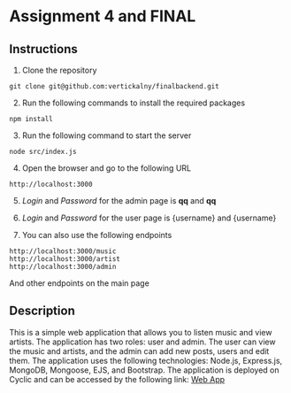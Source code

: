 # Assignment 4 and FINAL

## Instructions 
1. Clone the repository
```
git clone git@github.com:vertickalny/finalbackend.git
```
2. Run the following commands to install the required packages
```
npm install
```
3. Run the following command to start the server
```
node src/index.js
```
4. Open the browser and go to the following URL
```
http://localhost:3000
```
5. _Login_ and _Password_ for the admin page is **qq** and **qq**
6. _Login_ and _Password_ for the user page is {username} and {username}

7. You can also use the following endpoints
```
http://localhost:3000/music
http://localhost:3000/artist
http://localhost:3000/admin
```
And other endpoints on the main page

## Description

This is a simple web application that allows you to listen music and view artists. The application has two roles: user and admin. The user can view the music and artists, and the admin can add new posts, users and edit them. The application uses the following technologies: Node.js, Express.js, MongoDB, Mongoose, EJS, and Bootstrap. The application is deployed on Cyclic and can be accessed by the following link: [Web App](https://pink-faithful-bluefish.cyclic.app/)
